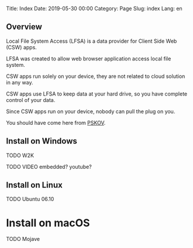 Title: Index
Date: 2019-05-30 00:00
Category: Page
Slug: index
Lang: en

## Overview

Local File System Access (LFSA) is a data provider for Client Side Web (CSW) apps.

LFSA was created to allow web browser application access local file system.

CSW apps run solely on your device, they are not related to cloud solution in any way.

CSW apps use LFSA to keep data at your hard drive, so you have complete control of your data.

Since CSW apps run on your device, nobody can pull the plug on you.

You should have come here from [PSKOV][pskov].

## Install on Windows

TODO W2K

TODO VIDEO embedded? youtube?

## Install on Linux

TODO Ubuntu 06.10

# Install on macOS

TODO Mojave

[pskov]: http://opengamestudio.org/pskov
